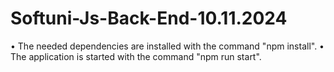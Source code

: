 # Softuni-Js-Back-End-10.11.2024

•	The needed dependencies are installed with the command "npm install".
•	The application is started with the command "npm run start".

 
